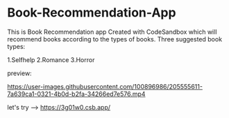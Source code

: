 # Book-Recommendation-App
This is Book Recommendation app Created with CodeSandbox which will recommend books according to the types of books.
Three suggested book types:

1.Selfhelp
2.Romance
3.Horror

preview:

https://user-images.githubusercontent.com/100896986/205555611-7a639ca1-0321-4b0d-b2fa-34266ed7e576.mp4

let's try --> https://3g01w0.csb.app/

